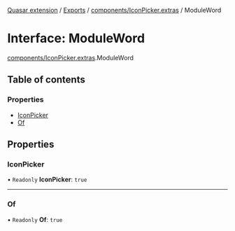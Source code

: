 [Quasar extension](../index.md) / [Exports](../modules.md) / [components/IconPicker.extras](../modules/components_IconPicker_extras.md) / ModuleWord

# Interface: ModuleWord

[components/IconPicker.extras](../modules/components_IconPicker_extras.md).ModuleWord

## Table of contents

### Properties

- [IconPicker](components_IconPicker_extras.ModuleWord.md#iconpicker)
- [Of](components_IconPicker_extras.ModuleWord.md#of)

## Properties

### IconPicker

• `Readonly` **IconPicker**: ``true``

___

### Of

• `Readonly` **Of**: ``true``
